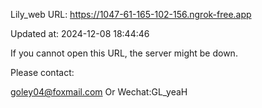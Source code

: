 Lily_web URL: https://1047-61-165-102-156.ngrok-free.app

Updated at: 2024-12-08 18:44:46

If you cannot open this URL, the server might be down.

Please contact: 

goley04@foxmail.com Or Wechat:GL_yeaH